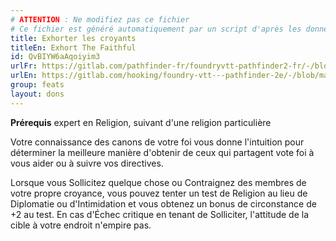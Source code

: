 ```yaml
---
# ATTENTION : Ne modifiez pas ce fichier
# Ce fichier est généré automatiquement par un script d'après les données du module Foundry VTT officiel et de sa traduction
title: Exhorter les croyants
titleEn: Exhort The Faithful
id: QvBIYW6aAqoiyim3
urlFr: https://gitlab.com/pathfinder-fr/foundryvtt-pathfinder2-fr/-/blob/master/data/feats/QvBIYW6aAqoiyim3.htm
urlEn: https://gitlab.com/hooking/foundry-vtt---pathfinder-2e/-/blob/master/packs/data/feats.db/exhort-the-faithful.json
group: feats
layout: dons
---
```

**Prérequis** expert en Religion, suivant d'une religion particulière

Votre connaissance des canons de votre foi vous donne l'intuition pour déterminer la meilleure manière d'obtenir de ceux qui partagent vote foi à vous aider ou à suivre vos directives.

Lorsque vous <a class="entity-link" data-pack="pf2e.actionspf2e" data-id="DCb62iCBrJXy0Ik6" draggable="true">Sollicitez</a> quelque chose ou <a class="entity-link" data-pack="pf2e.actionspf2e" data-id="tHCqgwjtQtzNqVvd" draggable="true">Contraignez</a> des membres de votre propre croyance, vous pouvez tenter un test de Religion au lieu de Diplomatie ou d'Intimidation et vous obtenez un bonus de circonstance de +2 au test. En cas d'Échec critique en tenant de Solliciter, l'attitude de la cible à votre endroit n'empire pas.


